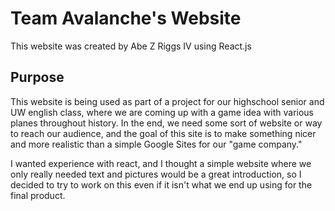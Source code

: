 # Team Avalanche's Website

This website was created by Abe Z Riggs IV using React.js

## Purpose

This website is being used as part of a project for our highschool senior and UW english class, where we are coming up with a game idea with various planes throughout history.
In the end, we need some sort of website or way to reach our audience, and the goal of this site is to make something nicer and more realistic than a simple Google Sites for 
our "game company."

I wanted experience with react, and I thought a simple website where we only really needed text and pictures would be a great introduction, so I decided to try to work on this
even if it isn't what we end up using for the final product.
